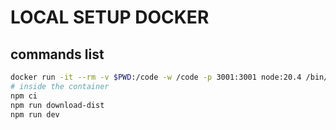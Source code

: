 # LOCAL SETUP DOCKER

## commands list

```bash
docker run -it --rm -v $PWD:/code -w /code -p 3001:3001 node:20.4 /bin/bash
# inside the container
npm ci
npm run download-dist
npm run dev
```
